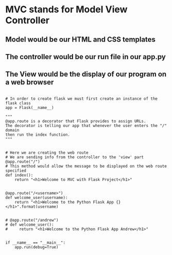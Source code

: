 # MVC stands for Model View Controller



## Model would be our HTML and CSS templates
## The controller would be our run file in our app.py
## The View would be the display of our program on a web browser

```from flask import Flask

# In order to create flask we must first create an instance of the flask class
app = Flask(__name__)

"""
@app.route is a decorator that Flask provides to assign URLs.
The decorator is telling our app that whenever the user enters the "/" domain
then run the index function.
"""


# Here we are creating the web route
# We are sending info from the controller to the 'view' part
@app.route("/")
# This method would allow the message to be displayed on the web route specified
def index():
    return "<h1>Welcome to MVC with Flask Project</h1>"


@app.route("/<username>")
def welcome_user(username):
    return "<h1>Welcome to the Python Flask App {} </h1>".format(username)


# @app.route("/andrew")
# def welcome_user():
#     return "<h1>Welcome to the Python Flask App Andrew</h1>"


if __name__ == "__main__":
    app.run(debug=True)
```